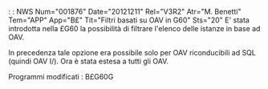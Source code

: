 :  : NWS Num="001876" Date="20121211" Rel="V3R2" Atr="M. Benetti" Tem="APP" App="B£" Tit="Filtri basati su OAV in G60" Sts="20"
E' stata introdotta nella £G60 la possibilità di filtrare l'elenco delle istanze in base ad OAV.

In precedenza tale opzione era possibile solo per OAV riconducibili ad SQL (quindi OAV I/).
Ora è stata estesa a tutti gli OAV.

Programmi modificati : 
B£G60G
